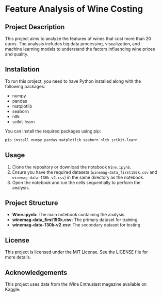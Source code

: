 
# Feature Analysis of Wine Costing

## Project Description
This project aims to analyze the features of wines that cost more than 20 euros. The analysis includes big data processing, visualization, and machine learning models to understand the factors influencing wine prices and quality.

## Installation
To run this project, you need to have Python installed along with the following packages:

- numpy
- pandas
- matplotlib
- seaborn
- nltk
- scikit-learn

You can install the required packages using pip:
```bash
pip install numpy pandas matplotlib seaborn nltk scikit-learn
```

## Usage
1. Clone the repository or download the notebook `Wine.ipynb`.
2. Ensure you have the required datasets (`winemag-data_first150k.csv` and `winemag-data-130k-v2.csv`) in the same directory as the notebook.
3. Open the notebook and run the cells sequentially to perform the analysis.

## Project Structure
- **Wine.ipynb**: The main notebook containing the analysis.
- **winemag-data_first150k.csv**: The primary dataset for training.
- **winemag-data-130k-v2.csv**: The secondary dataset for testing.
## License
This project is licensed under the MIT License. See the LICENSE file for more details.

## Acknowledgements
This project uses data from the Wine Enthusiast magazine available on Kaggle.
